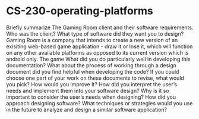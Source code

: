 # CS-230-operating-platforms
Briefly summarize The Gaming Room client and their software requirements. Who was the client? What type of software did they want you to design?
Gaming Room is a company that intends to create a new version of an exisiting web-based game application - draw it or lose it, which will function on any other available platforms as opposed to its current version which is android only. The game
What did you do particularly well in developing this documentation?
What about the process of working through a design document did you find helpful when developing the code?
If you could choose one part of your work on these documents to revise, what would you pick? How would you improve it?
How did you interpret the user’s needs and implement them into your software design? Why is it so important to consider the user’s needs when designing?
How did you approach designing software? What techniques or strategies would you use in the future to analyze and design a similar software application?
